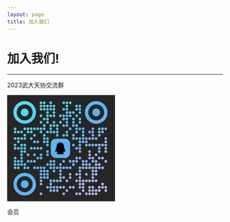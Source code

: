 ```yaml
---
layout: page
title: 加入我们
---
```


# 加入我们!

---

2023武大天协交流群

<img src="./武大天协.png" width=50% align="center">

会员